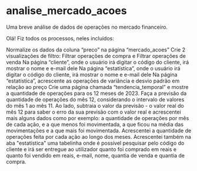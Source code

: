 # analise_mercado_acoes
Uma breve análise de dados de operações no mercado financeiro.

Olá! Fiz todos os processos, neles incluídos:

Normalize os dados da coluna “preco” na página “mercado_acoes”
Crie 2 visualizações de filtro: Filtrar operações de compra e Filtrar operações de venda
Na página “cliente”, onde o usuário irá digitar o código do cliente, irá mostrar o nome e e-mail dele
Na página “estatística”, onde o usuário irá digitar o código do cliente, irá mostrar o nome e e-mail dele
Na página “estatística”, acrescente as operações de variância e desvio padrão em relação ao preço
Crie uma página chamada “tendencia_temporal” e mostre a quantidade de operações para os 12 meses de 2023.
Faça a previsão da quantidade de operações do mês 12, considerando o intervalo de valores do mês 1 ao mês 11. Ao lado, subtraia o valor da previsão - o valor real do mês 12 para saber o erro da sua previsão com o valor real
e acrescentei mais alguns dados como por exemplo: a quantidade de operações por mês de cada ação, e a que menos foi movimentada, a que ficou na média das movimentações e a que mais foi movimentada. Acrescentei a quantidade de operações feita por cada ação ao longo dos meses. Acrescentei também na aba "estatística" uma tabelinha onde é possível pesquisar pelo código do cliente e irá ser entregue ao utilizador quanto foi comprado em reais e quanto foi vendido em reais, e-mail, nome, quantia de venda e quantia de compra.

